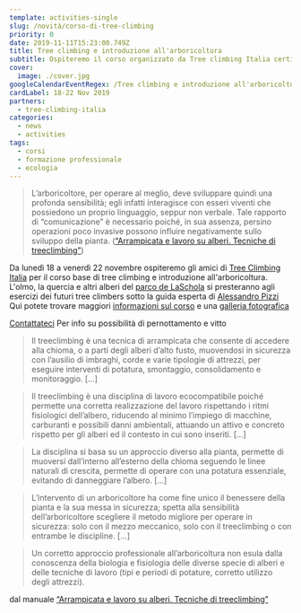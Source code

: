 ```yaml
---
template: activities-single
slug: /novità/corso-di-tree-climbing
priority: 0
date: 2019-11-11T15:23:00.749Z
title: Tree climbing e introduzione all'arboricoltura
subtitle: Ospiteremo il corso organizzato da Tree climbing Italia certificato per l'attività lavorativa sugli alberi
cover: 
  image: ./cover.jpg
googleCalendarEventRegex: /Tree climbing e introduzione all'arboricoltura/
cardLabel: 18-22 Nov 2019
partners:
  - tree-climbing-italia
categories:
  - news
  - activities
tags:
  - corsi
  - formazione professionale
  - ecologia
---
```


<EntryInfo variant="location" label="A LaSchola" value="[Via Maroni 13, Casciago 21020, VA](https://g.page/laschola?share)"/>
<EntryInfo variant="facebook" label="Segui l'evento" value="[su facebook](https://www.facebook.com/events/1902768433202738/)"/>

>L’arboricoltore, per operare al meglio, deve sviluppare quindi una profonda sensibilità; egli infatti interagisce con esseri viventi che possiedono un proprio linguaggio, seppur non verbale. Tale rapporto di “comunicazione” è necessario poiché, in sua assenza, persino operazioni poco invasive possono influire negativamente sullo sviluppo della pianta. ([“Arrampicata e lavoro su alberi. Tecniche di treeclimbing”](http://www.regione.piemonte.it/foreste/images/files/pubblicazioni/manuale_treeclimbing_rev.pdf))

<Row top={3} alignItems="center">
<Col md={6} initial>

Da lunedì 18 a venerdì 22 novembre ospiteremo gli amici di [Tree Climbing Italia](https://treeclimbing.it) per il corso base di tree climbing e introduzione all'arboricoltura. L'olmo, la quercia e altri alberi del [parco de LaSchola](/spazi/parco/) si presteranno agli esercizi dei futuri tree climbers sotto la guida esperta di [Alessandro Pizzi](https://treeclimbing.it/chi-siamo/) Qui potete trovare maggiori [informazioni sul corso](https://treeclimbing.it/galleria-e-video/corso-base-tree-climbing/) e una [galleria fotografica](https://treeclimbing.it/galleria-e-video/corso-base-tree-climbing/)

</Col>
<Col md={6}>
<Alert>

[Contattateci](/contatti/) Per info su possibilità di pernottamento e vitto

</Alert>
</Col>
</Row>

<Col columned>

>Il treeclimbing è una tecnica di arrampicata che consente di accedere alla chioma, o a parti degli alberi d’alto fusto, muovendosi in sicurezza con l’ausilio di imbraghi, corde e varie tipologie di attrezzi, per eseguire interventi di potatura, smontaggio, consolidamento e monitoraggio.
[...]

>Il treeclimbing è una disciplina di lavoro ecocompatibile poiché permette una corretta realizzazione del lavoro rispettando i ritmi fisiologici dell’albero, riducendo al minimo l’impiego di macchine, carburanti e possibili danni ambientali, attuando un attivo e concreto rispetto per gli alberi ed il contesto in cui sono inseriti.
[...]

>La disciplina si basa su un approccio diverso alla pianta, permette di muoversi dall’interno all’esterno della chioma seguendo le linee naturali di crescita, permette di operare con una potatura essenziale, evitando di danneggiare l’albero.
[...]

>L’intervento di un arboricoltore ha come fine unico il benessere della pianta e la sua messa in sicurezza; spetta alla sensibilità dell’arboricoltore scegliere il metodo migliore per operare in sicurezza: solo con il mezzo meccanico, solo con il treeclimbing o con entrambe le discipline.
[...]

>Un corretto approccio professionale all’arboricoltura non esula dalla conoscenza della biologia e fisiologia delle diverse specie di alberi e delle tecniche di lavoro (tipi e periodi di potature, corretto utilizzo degli attrezzi).

dal manuale [“Arrampicata e lavoro su alberi. Tecniche di treeclimbing”](http://www.regione.piemonte.it/foreste/images/files/pubblicazioni/manuale_treeclimbing_rev.pdf)

</Col>
